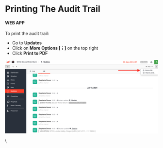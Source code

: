 # Printing The Audit Trail

#### WEB APP

To print the audit trail:

* Go to **Updates**
* Click on **More Options \[⋮]** on the top right
* Click **Print to PDF**

![](<../../.gitbook/assets/Screen Shot 2021-08-19 at 3.17.32 PM.png>)

\
